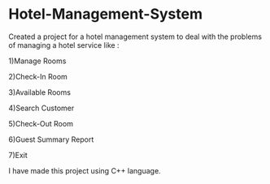 # Hotel-Management-System


Created a project for a hotel management system to deal with the problems of managing a hotel service like :

1)Manage Rooms

2)Check-In Room

3)Available Rooms

4)Search Customer

5)Check-Out Room

6)Guest Summary Report

7)Exit


I have made this project using C++ language.
